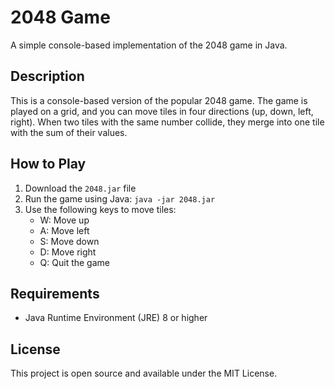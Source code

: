 # 2048 Game

A simple console-based implementation of the 2048 game in Java.

## Description

This is a console-based version of the popular 2048 game. The game is played on a grid, and you can move tiles in four directions (up, down, left, right). When two tiles with the same number collide, they merge into one tile with the sum of their values.

## How to Play

1. Download the `2048.jar` file
2. Run the game using Java: `java -jar 2048.jar`
3. Use the following keys to move tiles:
   - W: Move up
   - A: Move left
   - S: Move down
   - D: Move right
   - Q: Quit the game

## Requirements

- Java Runtime Environment (JRE) 8 or higher

## License

This project is open source and available under the MIT License. 